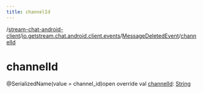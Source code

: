 ```yaml
---
title: channelId
---
```

/[stream-chat-android-client](../../index.md)/[io.getstream.chat.android.client.events](../index.md)/[MessageDeletedEvent](index.md)/[channelId](channelId.md)  
  
  
  
# channelId  
@SerializedName(value = channel_id)open override val [channelId](channelId.md): [String](https://kotlinlang.org/api/latest/jvm/stdlib/kotlin/-string/index.html)
